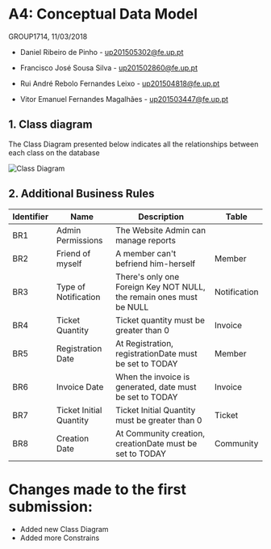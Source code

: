# A4: Conceptual Data Model
 
 GROUP1714, 11/03/2018 

* Daniel Ribeiro de Pinho - up201505302@fe.up.pt 

* Francisco José Sousa Silva - up201502860@fe.up.pt 

* Rui André Rebolo Fernandes Leixo - up201504818@fe.up.pt 

* Vitor Emanuel Fernandes Magalhães - up201503447@fe.up.pt 


## 1. Class diagram

The Class Diagram presented below indicates all the relationships between each class on the database
 
![Class Diagram](https://raw.githubusercontent.com/LastLombax/lbaw1714/master/Class%20Model.bmp?token=AYlAMc6z4uQYSxpBiFjpNfp4YpLf_x9dks5atl2qwA%3D%3D)
 
## 2. Additional Business Rules
 
| Identifier | Name              | Description                           | Table |
|------------|-------------------|---------------------------------------|-------|
| BR1 | Admin Permissions | The Website Admin can manage reports  | 
| BR2 | Friend of myself        | A member can't befriend him-herself                                 | Member       |
| BR3 | Type of Notification    | There's only one Foreign Key NOT NULL, the remain ones must be NULL | Notification |
| BR4 | Ticket Quantity         | Ticket quantity must be greater than 0                              | Invoice      |
| BR5 | Registration Date       | At Registration, registrationDate must be set to TODAY              | Member       |
| BR6 | Invoice Date            | When the invoice is generated, date must be set to TODAY            | Invoice      |
| BR7 | Ticket Initial Quantity | Ticket Initial Quantity must be greater than 0                      | Ticket       |
| BR8 | Creation Date           | At Community creation, creationDate must be set to TODAY            | Community    |

# Changes made to the first submission:

* Added new Class Diagram
* Added more Constrains
